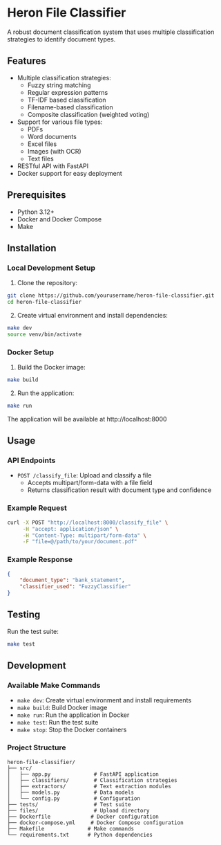 # Heron File Classifier

A robust document classification system that uses multiple classification strategies to identify document types.

## Features

- Multiple classification strategies:
  - Fuzzy string matching
  - Regular expression patterns
  - TF-IDF based classification
  - Filename-based classification
  - Composite classification (weighted voting)
- Support for various file types:
  - PDFs
  - Word documents
  - Excel files
  - Images (with OCR)
  - Text files
- RESTful API with FastAPI
- Docker support for easy deployment

## Prerequisites

- Python 3.12+
- Docker and Docker Compose
- Make

## Installation

### Local Development Setup

1. Clone the repository:
```bash
git clone https://github.com/yourusername/heron-file-classifier.git
cd heron-file-classifier
```

2. Create virtual environment and install dependencies:
```bash
make dev
source venv/bin/activate
```

### Docker Setup

1. Build the Docker image:
```bash
make build
```

2. Run the application:
```bash
make run
```

The application will be available at http://localhost:8000

## Usage

### API Endpoints

- `POST /classify_file`: Upload and classify a file
  - Accepts multipart/form-data with a file field
  - Returns classification result with document type and confidence

### Example Request

```bash
curl -X POST "http://localhost:8000/classify_file" \
     -H "accept: application/json" \
     -H "Content-Type: multipart/form-data" \
     -F "file=@/path/to/your/document.pdf"
```

### Example Response

```json
{
    "document_type": "bank_statement",
    "classifier_used": "FuzzyClassifier"
}
```

## Testing

Run the test suite:
```bash
make test
```

## Development

### Available Make Commands

- `make dev`: Create virtual environment and install requirements
- `make build`: Build Docker image
- `make run`: Run the application in Docker
- `make test`: Run the test suite
- `make stop`: Stop the Docker containers

### Project Structure

```
heron-file-classifier/
├── src/
│   ├── app.py              # FastAPI application
│   ├── classifiers/        # Classification strategies
│   ├── extractors/         # Text extraction modules
│   ├── models.py           # Data models
│   └── config.py           # Configuration
├── tests/                  # Test suite
├── files/                  # Upload directory
├── Dockerfile             # Docker configuration
├── docker-compose.yml     # Docker Compose configuration
├── Makefile              # Make commands
└── requirements.txt      # Python dependencies
```
